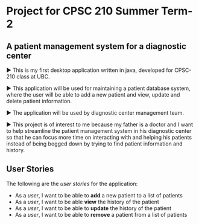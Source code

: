 # Project for CPSC 210 Summer Term-2

## A patient management system for a diagnostic center

:arrow_forward: This is my first desktop application written in java, developed for CPSC-210 class at UBC.  

:arrow_forward: This application will be used for maintaining a patient database system, where the user will be able to 
add a new patient and view, update and delete patient information. 

:arrow_forward: The application will be used by diagnostic center management team. 

:arrow_forward: This project is of interest to me because my father is a doctor and I want to help streamline the patient 
management system in his diagnostic center so that he can focus more time on interacting with and helping his patients instead of 
being bogged down by trying to find patient information and history. 





## User Stories 

The following are the *user stories* for the application:

- As a *user*, I want to be able to **add** a new patient to a list of patients
- As a *user*, I want to be able **view** the history of the patient
- As a *user*, I want to be able to **update** the history of the patient
- As a *user*, I want to be able to **remove** a patient from a list of patients
